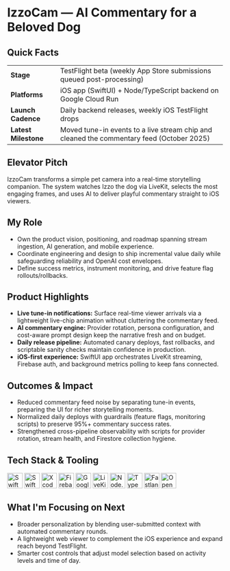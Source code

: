 # IzzoCam — AI Commentary for a Beloved Dog

## Quick Facts

| | |
| --- | --- |
| **Stage** | TestFlight beta (weekly App Store submissions queued post-processing) |
| **Platforms** | iOS app (SwiftUI) + Node/TypeScript backend on Google Cloud Run |
| **Launch Cadence** | Daily backend releases, weekly iOS TestFlight drops |
| **Latest Milestone** | Moved tune-in events to a live stream chip and cleaned the commentary feed (October 2025) |

## Elevator Pitch

IzzoCam transforms a simple pet camera into a real-time storytelling companion. The system watches Izzo the dog via LiveKit, selects the most engaging frames, and uses AI to deliver playful commentary straight to iOS viewers.

## My Role

- Own the product vision, positioning, and roadmap spanning stream ingestion, AI generation, and mobile experience.
- Coordinate engineering and design to ship incremental value daily while safeguarding reliability and OpenAI cost envelopes.
- Define success metrics, instrument monitoring, and drive feature flag rollouts/rollbacks.

## Product Highlights

- **Live tune-in notifications:** Surface real-time viewer arrivals via a lightweight live-chip animation without cluttering the commentary feed.
- **AI commentary engine:** Provider rotation, persona configuration, and cost-aware prompt design keep the narrative fresh and on budget.
- **Daily release pipeline:** Automated canary deploys, fast rollbacks, and scriptable sanity checks maintain confidence in production.
- **iOS-first experience:** SwiftUI app orchestrates LiveKit streaming, Firebase auth, and background metrics polling to keep fans connected.

## Outcomes & Impact

- Reduced commentary feed noise by separating tune-in events, preparing the UI for richer storytelling moments.
- Normalized daily deploys with guardrails (feature flags, monitoring scripts) to preserve 95%+ commentary success rates.
- Strengthened cross-pipeline observability with scripts for provider rotation, stream health, and Firestore collection hygiene.

## Tech Stack & Tooling

<p align="left">
  <img src="https://cdn.jsdelivr.net/gh/devicons/devicon/icons/swift/swift-original.svg" alt="Swift" height="36" />
  <img src="https://developer.apple.com/assets/elements/icons/swiftui/swiftui-96x96_2x.png" alt="SwiftUI" height="36" />
  <img src="https://cdn.jsdelivr.net/gh/devicons/devicon/icons/xcode/xcode-original.svg" alt="Xcode" height="36" />
  <img src="https://firebase.google.com/static/images/brand-guidelines/logo-logomark.png" alt="Firebase" height="36" />
  <img src="https://upload.wikimedia.org/wikipedia/commons/thumb/5/51/Google_Cloud_logo.svg/512px-Google_Cloud_logo.svg.png" alt="Google Cloud" height="36" />
  <img src="https://seeklogo.com/images/L/livekit-logo-0F8C2B32A9-seeklogo.com.png" alt="LiveKit" height="36" />
  <img src="https://cdn.jsdelivr.net/gh/devicons/devicon/icons/nodejs/nodejs-original.svg" alt="Node.js" height="36" />
  <img src="https://cdn.jsdelivr.net/gh/devicons/devicon/icons/typescript/typescript-original.svg" alt="TypeScript" height="36" />
  <img src="https://seeklogo.com/images/F/fastlane-logo-6BFD96A905-seeklogo.com.png" alt="Fastlane" height="36" />
  <img src="https://upload.wikimedia.org/wikipedia/commons/4/4d/OpenAI_Logo.svg" alt="OpenAI" height="36" />
</p>

## What I'm Focusing on Next

- Broader personalization by blending user-submitted context with automated commentary rounds.
- A lightweight web viewer to complement the iOS experience and expand reach beyond TestFlight.
- Smarter cost controls that adjust model selection based on activity levels and time of day.

